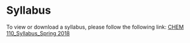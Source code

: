 # Syllabus

To view or download a syllabus, please follow the following link: [CHEM 110_Syllabus_Spring 2018](https://media.ed.science.psu.edu/sites/media/ed/files/documents/houckwc_syllabus_sp18.pdf)
